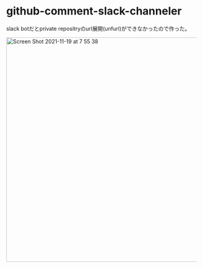 # github-comment-slack-channeler

slack botだとprivate repositryのurl展開(unfurl)ができなかったので作った。

<img width="595" alt="Screen Shot 2021-11-19 at 7 55 38" src="https://user-images.githubusercontent.com/11131753/142509901-da951ce7-938e-4cd8-8150-eedfd36488f2.png">
